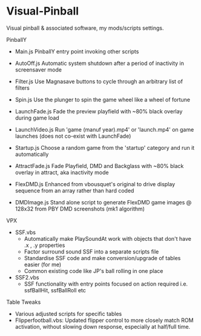 # Visual-Pinball
Visual pinball & associated software, my mods/scripts settings.

PinballY
  - Main.js         PinballY entry point invoking other scripts
  - AutoOff.js      Automatic system shutdown after a period of inactivity in screensaver mode
  - Filter.js       Use Magnasave buttons to cycle through an arbitrary list of filters
  - Spin.js         Use the plunger to spin the game wheel like a wheel of fortune
  - LaunchFade.js   Fade the preview playfield with ~80% black overlay during game load
  - LaunchVideo.js  Run 'game (manuf year).mp4' or 'launch.mp4' on game launches (does not co-exist with LaunchFade)
  - Startup.js      Choose a random game from the 'startup' category and run it automatically
  - AttractFade.js  Fade Playfield, DMD and Backglass with ~80% black overlay in attract, aka inactivity mode 

  - FlexDMD.js      Enhanced from vbousquet's original to drive display sequence from an array rather than hard coded 
  - DMDImage.js     Stand alone script to generate FlexDMD game images @ 128x32 from PBY DMD screenshots (mk1 algorithm)

VPX
  - SSF.vbs
    - Automatically make PlaySoundAt work with objects that don't have .x , .y properties
    - Factor surround sound SSF into a separate scripts file
    - Standardise SSF code and make conversion/upgrade of tables easier (for me) 
    - Common existing code like JP's ball rolling in one place  
  - SSF2.vbs
    - SSF functionality with entry points focused on action required i.e. ssfBallHit, ssfBallRoll etc

Table Tweaks
  - Various adjusted scripts for specific tables
  - Flipperfootball.vbs: Updated flipper control to more closely match ROM activation, without slowing down response, especially at half/full time.
